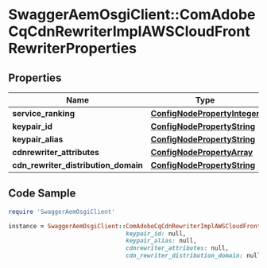 # SwaggerAemOsgiClient::ComAdobeCqCdnRewriterImplAWSCloudFrontRewriterProperties

## Properties

Name | Type | Description | Notes
------------ | ------------- | ------------- | -------------
**service_ranking** | [**ConfigNodePropertyInteger**](ConfigNodePropertyInteger.md) |  | [optional] 
**keypair_id** | [**ConfigNodePropertyString**](ConfigNodePropertyString.md) |  | [optional] 
**keypair_alias** | [**ConfigNodePropertyString**](ConfigNodePropertyString.md) |  | [optional] 
**cdnrewriter_attributes** | [**ConfigNodePropertyArray**](ConfigNodePropertyArray.md) |  | [optional] 
**cdn_rewriter_distribution_domain** | [**ConfigNodePropertyString**](ConfigNodePropertyString.md) |  | [optional] 

## Code Sample

```ruby
require 'SwaggerAemOsgiClient'

instance = SwaggerAemOsgiClient::ComAdobeCqCdnRewriterImplAWSCloudFrontRewriterProperties.new(service_ranking: null,
                                 keypair_id: null,
                                 keypair_alias: null,
                                 cdnrewriter_attributes: null,
                                 cdn_rewriter_distribution_domain: null)
```


